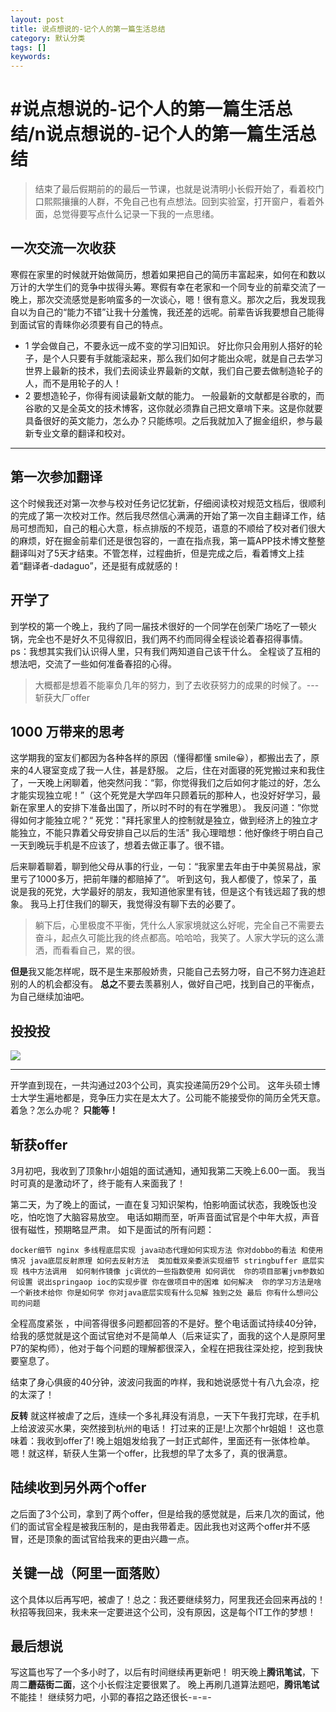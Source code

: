 ```yaml
---
layout: post
title: 说点想说的-记个人的第一篇生活总结
category: 默认分类
tags: []
keywords: 
---
```


#说点想说的-记个人的第一篇生活总结/n说点想说的-记个人的第一篇生活总结
=========

> 结束了最后假期前的的最后一节课，也就是说清明小长假开始了，看着校门口熙熙攘攘的人群，不免自己也有点想法。回到实验室，打开窗户，看着外面，总觉得要写点什么记录一下我的一点思绪。

## 一次交流一次收获
寒假在家里的时候就开始做简历，想着如果把自己的简历丰富起来，如何在和数以万计的大学生们的竞争中拔得头筹。寒假有幸在老家和一个同专业的前辈交流了一晚上，那次交流感觉是影响蛮多的一次谈心，嗯！很有意义。那次之后，我发现我自以为自己的“能力不错”让我十分羞愧，我还差的远呢。前辈告诉我要想自己能得到面试官的青睐你必须要有自己的特点。
* 1 学会做自己，不要永远一成不变的学习旧知识。
好比你只会用别人搭好的轮子，是个人只要有手就能滚起来，那么我们如何才能出众呢，就是自己去学习世界上最新的技术，我们去阅读业界最新的文献，我们自己要去做制造轮子的人，而不是用轮子的人！
* 2 要想造轮子，你得有阅读最新文献的能力。
一般最新的文献都是谷歌的，而谷歌的又是全英文的技术博客，这你就必须靠自己把文章啃下来。这是你就要具备很好的英文能力，怎么办？只能练呗。之后我就加入了掘金组织，参与最新专业文章的翻译和校对。

---
## 第一次参加翻译
这个时候我还对第一次参与校对任务记忆犹新，仔细阅读校对规范文档后，很顺利的完成了第一次校对工作。然后我尽然信心满满的开始了第一次自主翻译工作，结局可想而知，自己的粗心大意，标点排版的不规范，语意的不顺给了校对者们很大的麻烦，好在掘金前辈们还是很包容的，一直在指点我，第一篇APP技术博文整整翻译叫对了5天才结束。不管怎样，过程曲折，但是完成之后，看着博文上挂着“翻译者-dadaguo”，还是挺有成就感的！


## 开学了
到学校的第一个晚上，我约了同一届技术很好的一个同学在创荣广场吃了一顿火锅，完全也不是好久不见得叙旧，我们两不约而同得全程谈论着春招得事情。
ps：我想其实我们认识得人里，只有我们两知道自己该干什么。
全程谈了互相的想法吧，交流了一些如何准备春招的心得。
> 大概都是想着不能辜负几年的努力，到了去收获努力的成果的时候了。---斩获大厂offer

## 1000 万带来的思考
这学期我的室友们都因为各种各样的原因（懂得都懂 smile:grinning:），都搬出去了，原来的4人寝室变成了我一人住，甚是舒服。
之后，住在对面寝的死党搬过来和我住了，一天晚上闲聊着，他突然问我：“郭，你觉得我们之后如何才能过的好，怎么才能实现独立呢！”（这个死党是大学四年只顾着玩的那种人，也没好好学习，最新在家里人的安排下准备出国了，所以时不时的有在学雅思）。  我反问道：”你觉得如何才能独立呢？“
死党："拜托家里人的控制就是独立，做到经济上的独立才能独立，不能只靠着父母安排自己以后的生活"
我心理暗想：他好像终于明白自己一天到晚玩手机是不应该了，想着去做正事了。很不错。

后来聊着聊着，聊到他父母从事的行业，一句：“我家里去年由于中美贸易战，家里亏了1000多万，把前年赚的都赔掉了”。
听到这句，我人都傻了，惊呆了，虽说是我的死党，大学最好的朋友，我知道他家里有钱，但是这个有钱远超了我的想象。
我马上打住我们的聊天，我觉得没有聊下去的必要了。

> 躺下后，心里极度不平衡，凭什么人家家境就这么好呢，完全自己不需要去奋斗，起点久可能比我的终点都高。哈哈哈，我笑了。人家大学玩的这么潇洒，而看看自己，累的很。

**但是**我又能怎样呢，既不是生来那般娇贵，只能自己去努力呀，自己不努力连追赶别的人的机会都没有。
**总之**不要去羡慕别人，做好自己吧，找到自己的平衡点，为自己继续加油吧。

## 投投投
![](
http://www.dadaguo.mobi/upload/2019/04/s1c8di9hckjspo34181f50p4se.jpg)

---
开学直到现在，一共沟通过203个公司，真实投递简历29个公司。
这年头硕士博士大学生遍地都是，竞争压力实在是太大了。公司能不能接受你的简历全凭天意。着急？怎么办呢？ **只能等！**

## 斩获offer
3月初吧，我收到了顶象hr小姐姐的面试通知，通知我第二天晚上6.00一面。
我当时可真的是激动坏了，终于能有人来面我了！

第二天，为了晚上的面试，一直在复习知识架构，怕影响面试状态，我晚饭也没吃，怕吃饱了大脑容易放空。
电话如期而至，听声音面试官是个中年大叔，声音很有磁性，预期略显严肃。
如下是面试的所有问题：
```
docker细节 nginx 多线程底层实现 java动态代理如何实现方法 你对dobbo的看法 和使用情况 java底层反射原理 如何去反射方法  类加载双亲委派实现细节 stringbuffer 底层实现 栈中方法调用  如何制作镜像 jc调优的一些指数使用 如何调优  你的项目部署jvm参数如何设置 说出springaop ioc的实现步骤 你在做项目中的困难 如何解决  你的学习方法是啥 一个新技术给你 你是如何学 你对java底层实现有什么见解 独到之处 最后 你有什么想问公司的问题
```
全程高度紧张 ，中间答得很多问题都回答的不是好。整个电话面试持续40分钟，给我的感觉就是这个面试官绝对不是简单人（后来证实了，面我的这个人是原阿里P7的架构师），他对于每个问题的理解都很深入，全程在把我往深处挖，挖到我快要窒息了。

结束了身心俱疲的40分钟，波波问我面的咋样，我和她说感觉十有八九会凉，挖的太深了！

**反转**
就这样被虐了之后，连续一个多礼拜没有消息，一天下午我打完球，在手机上给波波买水果，突然接到杭州的电话！
打过来的正是!上次那个hr姐姐！
这也意味着：我收到offer了! 
晚上姐姐发给我了一封正式邮件，里面还有一张体检单。
嗯！就这样，斩获人生第一个offer，比我想的早了太多了，真的很满意。

## 陆续收到另外两个offer
之后面了3个公司，拿到了两个offer，但是给我的感觉就是，后来几次的面试，他们的面试官全程是被我压制的，是由我带着走。因此我也对这两个offer并不感冒，还是顶象的面试官给我来的更由兴趣一点。

## 关键一战（阿里一面落败）
这个具体以后再写吧，被虐了！总之：我还要继续努力，阿里我还会回来再战的！秋招等我回来，我未来一定要进这个公司，没有原因，这是每个IT工作的梦想！

## 最后想说
写这篇也写了一个多小时了，以后有时间继续再更新吧！
明天晚上**腾讯笔试**，下周二**蘑菇街二面**，这个小长假注定要很累了。
晚上再刷几道算法题吧，**腾讯笔试**不能挂！
继续努力吧，小郭的春招之路还很长-=-=-





